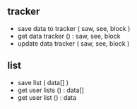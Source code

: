 ## tracker

- save data to tracker ( saw, see, block )
- get data tracker () : saw, see, block
- update data tracker ( saw, see, block )

## list

- save list ( data[] )
- get user lists () : data[]
- get user list () : data
